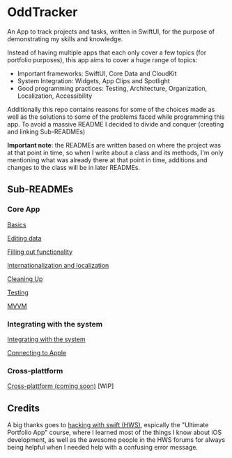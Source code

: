# OddTracker

An App to track projects and tasks, written in SwiftUI, for the purpose of demonstrating my skills and knowledge.

Instead of having multiple apps that each only cover a few topics (for portfolio purposes), this app aims to cover a huge range of topics: 

- Important frameworks: SwiftUI, Core Data and CloudKit
- System Integration: Widgets, App Clips and Spotlight
- Good programming practices: Testing, Architecture, Organization, Localization, Accessibility

Additionally this repo contains reasons for some of the choices made as well as the solutions to some of the problems faced while programming this app. To avoid a massive README I decided to divide and conquer (creating and linking Sub-READMEs)

**Important note**: the READMEs are written based on where the project was at that point in time, so when I write about a class and its methods, I'm only mentioning what was already there at that point in time, additions and changes to the class will be in later READMEs.

## Sub-READMEs

### Core App

[Basics](Sub-READMEs/Basics.md)

[Editing data](Sub-READMEs/EditingData.md)

[Filling out functionality](Sub-READMEs/FillingFunctionality.md)

[Internationalization and localization](Sub-READMEs/Localization.md)

[Cleaning Up](Sub-READMEs/CleanUp.md)

[Testing](Sub-READMEs/Testing.md)

[MVVM](Sub-READMEs/MVVM.md)

### Integrating with the system

[Integrating with the system](Sub-READMEs/SystemIntegration.md)

[Connecting to Apple](Sub-READMEs/ConnectingToApple.md)

### Cross-plattform

[Cross-plattform (coming soon)](Sub-READMEs/CrossPlattform.md) [WIP]

## Credits

A big thanks goes to [hacking with swift (HWS)](https://www.hackingwithswift.com/), espically the "Ultimate Portfolio App" course, where I learned most of the things I know about iOS development, as well as the awesome people in the HWS forums for always being helpful when I needed help with a confusing error message.